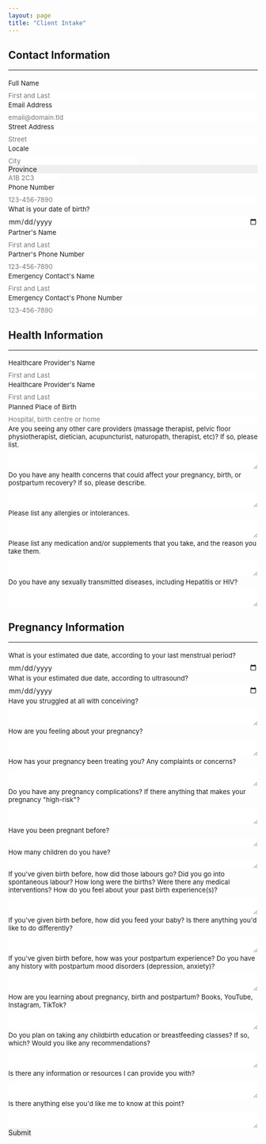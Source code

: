```yaml
---
layout: page
title: "Client Intake"
---
```

<p> </p>

<h2>Contact Information</h2><hr>
<form id="fs-frm" name="registration-form" accept-charset="utf-8" action="https://formspree.io/f/{form_id}" method="post">
  <fieldset id="fs-frm-inputs">
    <label for="full-name">Full Name</label>
    <input type="text" name="name" id="full-name" placeholder="First and Last" required="">
    <label for="email-address">Email Address</label>
    <input type="email" name="_replyto" id="email-address" placeholder="email@domain.tld" required="">
    <label for="street-address">Street Address</label>
    <input type="text" name="street" id="street-address" placeholder="Street" required="">
    <fieldset class="locale">
      <label>Locale</label>
      <input type="text" name="city" placeholder="City" required="">
      <select name="Province" required="">
        <option value="" selected="" disabled="">Province</option>
      	<option value="ON">Ontario</option>
      	<option value="QC">Quebec</option>
      </select>
      <input type="text" name="postal-code" placeholder="A1B 2C3" required="">
    </fieldset>
    <label for="phone-client">Phone Number</label>
    <input type="text" name="phone" id="phone-client" placeholder="123-456-7890" required="">
    <label for="DOB">What is your date of birth?</label>
    <input type="date" id="DOB" name="DOB">
    <label for="partner-name">Partner's Name</label>
    <input type="text" name="partner-name" id="partner-name" placeholder="First and Last" required="">
    <label for="partner-phone">Partner's Phone Number</label>
    <input type="text" name="partner-phone" id="partner-phone" placeholder="123-456-7890" required="">
    <label for="emergency-name">Emergency Contact's Name</label>
    <input type="text" name="emergency-name" id="emergency-name" placeholder="First and Last" required=""> 
    <label for="emergency-phone">Emergency Contact's Phone Number</label>
    <input type="text" name="emergency-phone" id="emergency-phone" placeholder="123-456-7890" required="">      
    <h2>Health Information</h2><hr>
    <label for="HCP">Healthcare Provider's Name</label>
    <input type="text" name="HCP" id="HCP" placeholder="First and Last" required="">       
    <label for="HCP">Healthcare Provider's Name</label>
    <input type="text" name="HCP" id="HCP" placeholder="First and Last" required="">             
    <label for="birthplace">Planned Place of Birth</label>
    <input type="text" name="birthplace" id="birthplace" placeholder="Hospital, birth centre or home" required="">        
    <label for="HCP-other">Are you seeing any other care providers (massage therapist, pelvic floor physiotherapist, dietician, acupuncturist, naturopath, therapist, etc)? If so, please list.</label>
    <textarea rows="2" name="HCP-other" id="HCP-other" placeholder=""></textarea>     
    <label for="health">Do you have any health concerns that could affect your pregnancy, birth, or postpartum recovery? If so, please describe.</label>
    <textarea rows="2" name="health" id="health" placeholder=""></textarea>      
    <label for="allergies">Please list any allergies or intolerances.</label>
    <textarea rows="2" name="allergies" id="allergies" placeholder=""></textarea>                 
    <label for="meds">Please list any medication and/or supplements that you take, and the reason you take them.</label>
    <textarea rows="2" name="meds" id="meds" placeholder=""></textarea>   
    <label for="diseases">Do you have any sexually transmitted diseases, including Hepatitis or HIV?</label>
    <textarea rows="2" name="diseases" id="diseases" placeholder=""></textarea>       
    <h2>Pregnancy Information</h2><hr>
    <label for="EDD-period">What is your estimated due date, according to your last menstrual period?</label>
    <input type="date" id="EDD-period" name="EDD-period">
    <label for="EDD-US">What is your estimated due date, according to ultrasound?</label>
    <input type="date" id="EDD-US" name="EDD-US">      
    <label for="conception">Have you struggled at all with conceiving?</label>
    <textarea rows="2" name="conception" id="conception" placeholder=""></textarea>      
    <label for="pregnancy-feels">How are you feeling about your pregnancy?</label>
    <textarea rows="2" name="pregnancy-feels" id="pregnancy-feels" placeholder=""></textarea>      
    <label for="pregnancy-concerns">How has your pregnancy been treating you? Any complaints or concerns?</label>
    <textarea rows="2" name="pregnancy-concerns" id="pregnancy-concerns" placeholder=""></textarea>       
    <label for="pregnancy-complications">Do you have any pregnancy complications? If there anything that makes your pregnancy "high-risk"?</label>
    <textarea rows="2" name="pregnancy-complications" id="pregnancy-complications" placeholder=""></textarea>
    <label for="previous-preg">Have you been pregnant before?</label>
    <textarea rows="1" name="previous-preg" id="previous-preg" placeholder=""></textarea>
    <label for="children">How many children do you have?</label>
    <textarea rows="1" name="children" id="children" placeholder=""></textarea>      
    <label for="previous-birth">If you've given birth before, how did those labours go? Did you go into spontaneous labour? How long were the births? Were there any medical interventions? How do you feel about your past birth experience(s)?</label>
    <textarea rows="2" name="previous-birth" id="previous-birth" placeholder=""></textarea> 
    <label for="previous-feeding">If you've given birth before, how did you feed your baby? Is there anything you'd like to do differently?</label>
    <textarea rows="2" name="previous-feeding" id="previous-feeding" placeholder=""></textarea>      
    <label for="previous-ppmd">If you've given birth before, how was your postpartum experience? Do you have any history with postpartum mood disorders (depression, anxiety)?</label>
    <textarea rows="2" name="previous-ppmd" id="previous-ppmd" placeholder=""></textarea>
    <label for="learning">How are you learning about pregnancy, birth and postpartum? Books, YouTube, Instagram, TikTok?</label>
    <textarea rows="2" name="learning" id="learning" placeholder=""></textarea> 
    <label for="classes">Do you plan on taking any childbirth education or breastfeeding classes? If so, which? Would you like any recommendations?</label>
    <textarea rows="2" name="classes" id="classes" placeholder=""></textarea>      
    <label for="info">Is there any information or resources I can provide you with?</label>
    <textarea rows="2" name="info" id="info" placeholder=""></textarea>        
    <label for="note">Is there anything else you'd like me to know at this point?</label>
    <textarea rows="2" name="note" id="note" placeholder=""></textarea> 
     <input type="hidden" name="_subject" id="email-subject" value="Registration Form Submission">
  </fieldset>
  <input type="submit" value="Submit">
</form><style>/* reset */
#fs-frm input,
#fs-frm select,
#fs-frm textarea,
#fs-frm fieldset,
#fs-frm optgroup,
#fs-frm label,
#fs-frm #card-element:disabled {
  font-family: inherit;
  font-size: 100%;
  color: inherit;
  border: none;
  border-radius: 0;
  display: block;
  width: 100%;
  padding: 0;
  margin: 0;
  -webkit-appearance: none;
  -moz-appearance: none;
}
#fs-frm label,
#fs-frm legend,
#fs-frm ::placeholder {
  font-size: .825rem;
  margin-bottom: .5rem;
  padding-top: .2rem;
  display: flex;
  align-items: baseline;
}

/* border, padding, margin, width */
#fs-frm input,
#fs-frm select,
#fs-frm textarea,
#fs-frm #card-element {
  border: 1px solid rgba(0,0,0,0.2);
  background-color: rgba(255,255,255,0.9);
  padding: .75em 1rem;
  margin-bottom: 1.5rem;
}
#fs-frm input:focus,
#fs-frm select:focus,
#fs-frm textarea:focus {
  background-color: white;
  outline-style: solid;
  outline-width: thin;
  outline-color: gray;
  outline-offset: -1px;
}
#fs-frm [type="text"],
#fs-frm [type="email"] {
  width: 100%;
}
#fs-frm [type="button"],
#fs-frm [type="submit"],
#fs-frm [type="reset"] {
  width: auto;
  cursor: pointer;
  -webkit-appearance: button;
  -moz-appearance: button;
  appearance: button;
}
#fs-frm [type="button"]:focus,
#fs-frm [type="submit"]:focus,
#fs-frm [type="reset"]:focus {
  outline: none;
}
#fs-frm [type="submit"],
#fs-frm [type="reset"] {
  margin-bottom: 0;
}
#fs-frm select {
  text-transform: none;
}

#fs-frm [type="checkbox"] {
  -webkit-appearance: checkbox;
  -moz-appearance: checkbox;
  appearance: checkbox;
  display: inline-block;
  width: auto;
  margin: 0 .5em 0 0 !important;
}

#fs-frm [type="radio"] {
  -webkit-appearance: radio;
  -moz-appearance: radio;
  appearance: radio;
}

/* address, locale */
#fs-frm fieldset.locale input[name="city"],
#fs-frm fieldset.locale select[name="state"],
#fs-frm fieldset.locale input[name="postal-code"] {
  display: inline;
}
#fs-frm fieldset.locale input[name="city"] {
  width: 52%;
}
#fs-frm fieldset.locale select[name="state"],
#fs-frm fieldset.locale input[name="postal-code"] {
  width: 20%;
}
#fs-frm fieldset.locale input[name="city"],
#fs-frm fieldset.locale select[name="state"] {
  margin-right: 3%;
}
</style>
